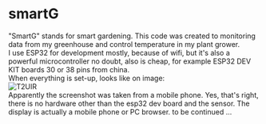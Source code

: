 # smartG
"SmartG" stands for smart gardening. This code was created to monitoring data from my greenhouse and control temperature in my plant grower. <br>
I use ESP32 for development mostly, because of wifi, but it's also a powerful microcontroller no doubt, also is cheap, for example ESP32 DEV KIT boards 30 or 38 pins from china. <br>
When everything is set-up, looks like on image: <br>
![T2UIR](https://github.com/user-attachments/assets/4c8332ab-e241-4d4d-923f-fa65d28d970a) <br>
Apparently the screenshot was taken from a mobile phone. Yes, that's right, there is no hardware other than the esp32 dev board and the sensor. The display is actually a mobile phone or PC browser.
to be continued ...


